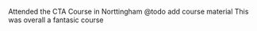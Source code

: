 Attended the CTA Course in Norttingham
@todo add course material
This was overall a fantasic course
